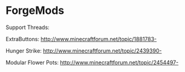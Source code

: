 ForgeMods
=========

Support Threads:

ExtraButtons: http://www.minecraftforum.net/topic/1881783-

Hunger Strike: http://www.minecraftforum.net/topic/2439390-

Modular Flower Pots: http://www.minecraftforum.net/topic/2454497-
